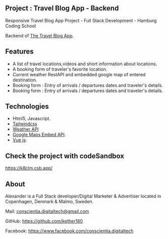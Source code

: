 ##  Project : Travel Blog App - Backend 

Responsive Travel Blog App Project  - Full Stack Development - Hamburg Coding School 

Backend of [The Travel Blog App](https://github.com/Kether180/Travel-frontend-app).

## Features
* A list of travel locations,videos and short information about locations.
* A booking form of traveler's favorite location.
* Current weather RestAPI and embedded google map of entered destination.
* Booking form : Entry of arrivals / departures dates and traveler's details.
* Booking form : Entry of arrivals / departures dates and traveler's details.

## Technologies

 * Html5, Javascript.
* [Tailwindcss](https://tailwindcss.com/")
* [Weather API](https://openweathermap.org/api "Weather API documentation")
* [Google Maps Embed API](https://developers.google.com/maps/documentation/embed/get-started "Google Maps Embed API documentation").
* [Vue js](https://vuejs.org/").

 
## Check the project with codeSandbox

https://k8clm.csb.app/

## About

Alexander is a Full Stack developer/Digital Marketer & Advertiser located in Copenhagen, Denmark & Malmo, Sweden.

Mail: conscientia.digitaltech@gmail.com

GitHub: https://github.com/kether180

Facebook: https://www.facebook.com/conscientia.digitaltech
